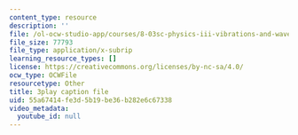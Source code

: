 ```yaml
---
content_type: resource
description: ''
file: /ol-ocw-studio-app/courses/8-03sc-physics-iii-vibrations-and-waves-fall-2016/55a67414fe3d5b19be36b282e6c67338_TjxR7lAwWhI.vtt
file_size: 77793
file_type: application/x-subrip
learning_resource_types: []
license: https://creativecommons.org/licenses/by-nc-sa/4.0/
ocw_type: OCWFile
resourcetype: Other
title: 3play caption file
uid: 55a67414-fe3d-5b19-be36-b282e6c67338
video_metadata:
  youtube_id: null
---
```

